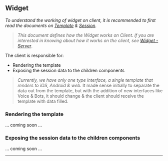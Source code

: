 Widget
-------

_To understand the working of widget on client, it is recommended to first read the documents on [Template] & [Session]._

> _This document defines how the Widget works on Client. if you are interested in knowing about how it works on the client, see [Widget - Server]_.

The client is responsible for:

 - Rendering the template
 - Exposing the session data to the children components

> _Currently, we have only one type interface, a single template that renders to iOS, Android & web._
> It made sense initially to separate the data out from the template,
> but with the addition of new interfaces like Voice & Bots, it should change &
> the client should receive the template with data filled.

### Rendering the template

... coming soon ...

### Exposing the session data to the children components

... coming soon ...

---


[Template]: ../template.md
[Session]: ../session.md
[Widget - Server]: ../server/widget.md